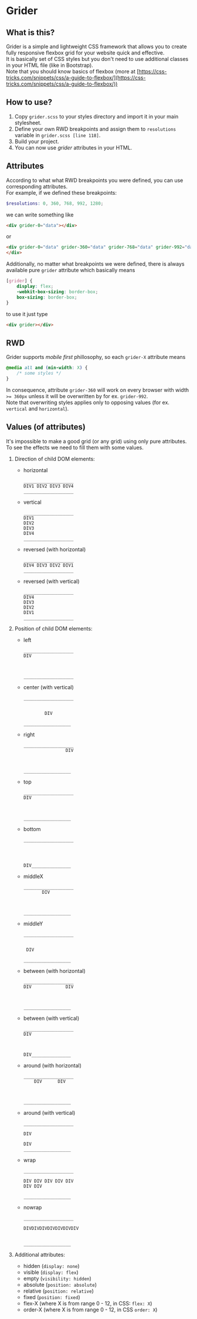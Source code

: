# Grider

## What is this?
Grider is a simple and lightweight CSS framework that allows you to create fully responsive flexbox grid for your website quick and effective.  
It is basically set of CSS styles but you don't need to use additional classes in your HTML file (like in Bootstrap).  
Note that you should know basics of flexbox (more at [https://css-tricks.com/snippets/css/a-guide-to-flexbox/](https://css-tricks.com/snippets/css/a-guide-to-flexbox/))

## How to use?
1. Copy `grider.scss` to your styles directory and import it in your main stylesheet.
2. Define your own RWD breakpoints and assign them to `resolutions` variable in `grider.scss [line 118]`.
3. Build your project.
4. You can now use <i>grider</i> attributes in your HTML.

## Attributes
According to what what RWD breakpoints you were defined, you can use corresponding attributes.    
For example, if we defined these breakpoints:
```SCSS
$resolutions: 0, 360, 768, 992, 1280;
```
we can write something like
```HTML
<div grider-0="data"></div>
```
or
```HTML
<div grider-0="data" grider-360="data" grider-768="data" grider-992="data" grider-1280="data">
</div>
```

Additionally, no matter what breakpoints we were defined, there is always available pure `grider` attribute which basically means
```CSS
[grider] {
    display: flex;
    -webkit-box-sizing: border-box;
    box-sizing: border-box;
}
```
to use it just type
```HTML
<div grider></div>
```

## RWD
Grider supports <i>mobile first</i> phillosophy, so each `grider-X` attribute means
```CSS
@media all and (min-width: X) {
    /* some styles */
}
```
In consequence, attribute `grider-360` will work on every browser with width `>= 360px` unless it will be overwritten by for ex. `grider-992`.  
Note that overwriting styles applies only to opposing values (for ex. `vertical` and `horizontal`).

## Values (of attributes)
It's impossible to make a good grid (or any grid) using only pure attributes. To see the effects we need to fill them with some values.


1. Direction of child DOM elements:

    - horizontal
        ```
        ___________________
        DIV1 DIV2 DIV3 DIV4
        ___________________
        ```
       
    - vertical
        ```
        ___________________
        DIV1  
        DIV2  
        DIV3  
        DIV4
        ___________________
        ```
       
    - reversed (with horizontal)
        ```
        ___________________
        DIV4 DIV3 DIV2 DIV1
        ___________________
        ```
       
    - reversed (with vertical)
        ```
        ___________________
        DIV4  
        DIV3  
        DIV2  
        DIV1  
        ___________________
        ```
       

2. Position of child DOM elements:

    - left
        ```
        ___________________
        DIV
          
          
          
        ___________________
        ```
       
    - center (with vertical)
        ```
        ___________________
                  
                  
                DIV
                  
        __________________
       ```
    - right
        ```
        ___________________
                        DIV
                  
                
                  
        __________________
       ```
    - top
        ```
        ___________________
        DIV                
                  
                
                  
        __________________
       ```
    - bottom
        ```
        ___________________
                        
                  
                
                  
        DIV_______________
       ```
    - middleX
        ```
        ___________________
               DIV       
                  
                
                  
        __________________
       ```
    - middleY
        ```
        ___________________
                      
                  
         DIV       
                  
        __________________
       ```
    - between (with horizontal)
        ```
        ___________________
        DIV             DIV
                  
                
                  
        __________________
       ```
    - between (with vertical)
        ```
        ___________________
        DIV             
                  
                
                  
        DIV_______________
       ```
    - around (with horizontal)
        ```
        ___________________
            DIV      DIV
                  
                
                  
        __________________
       ```
    - around (with vertical)
        ```
        ___________________
                     
        DIV          
                
        DIV       
        __________________
       ```
    - wrap
        ```
        ___________________
                     
        DIV DIV DIV DIV DIV 
        DIV DIV        
              
        __________________
       ```
    - nowrap
        ```
        ___________________
                     
        DIVDIVDIVDIVDIVDIVDIV 
        
              
        __________________
       ```
    

3. Additional attributes:
    
    - hidden (`display: none`)
    - visible (`display: flex`)
    - empty (`visibility: hidden`)
    - absolute (`position: absolute`)
    - relative (`position: relative`)
    - fixed (`position: fixed`)
    - flex-X (where X is from range 0 - 12, in CSS: `flex: X`)
    - order-X (where X is from range 0 - 12, in CSS `order: X`)
